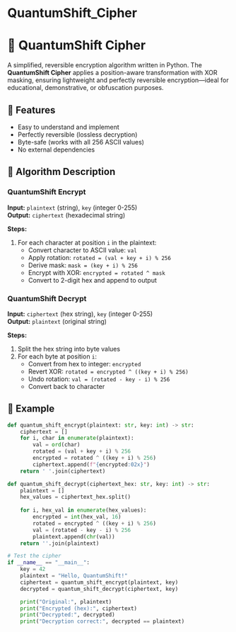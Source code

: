 # QuantumShift_Cipher
# 🔐 QuantumShift Cipher

A simplified, reversible encryption algorithm written in Python. The **QuantumShift Cipher** applies a position-aware transformation with XOR masking, ensuring lightweight and perfectly reversible encryption—ideal for educational, demonstrative, or obfuscation purposes.

## 🚀 Features

- Easy to understand and implement
- Perfectly reversible (lossless decryption)
- Byte-safe (works with all 256 ASCII values)
- No external dependencies

## 📜 Algorithm Description

### QuantumShift Encrypt

**Input:** `plaintext` (string), `key` (integer 0-255)  
**Output:** `ciphertext` (hexadecimal string)

**Steps:**
1. For each character at position `i` in the plaintext:
    - Convert character to ASCII value: `val`
    - Apply rotation: `rotated = (val + key + i) % 256`
    - Derive mask: `mask = (key + i) % 256`
    - Encrypt with XOR: `encrypted = rotated ^ mask`
    - Convert to 2-digit hex and append to output

### QuantumShift Decrypt

**Input:** `ciphertext` (hex string), `key` (integer 0-255)  
**Output:** `plaintext` (original string)

**Steps:**
1. Split the hex string into byte values
2. For each byte at position `i`:
    - Convert from hex to integer: `encrypted`
    - Revert XOR: `rotated = encrypted ^ ((key + i) % 256)`
    - Undo rotation: `val = (rotated - key - i) % 256`
    - Convert back to character

## 🧪 Example

```python
def quantum_shift_encrypt(plaintext: str, key: int) -> str:
    ciphertext = []
    for i, char in enumerate(plaintext):
        val = ord(char)
        rotated = (val + key + i) % 256
        encrypted = rotated ^ ((key + i) % 256)
        ciphertext.append(f"{encrypted:02x}")
    return ' '.join(ciphertext)

def quantum_shift_decrypt(ciphertext_hex: str, key: int) -> str:
    plaintext = []
    hex_values = ciphertext_hex.split()
    
    for i, hex_val in enumerate(hex_values):
        encrypted = int(hex_val, 16)
        rotated = encrypted ^ ((key + i) % 256)
        val = (rotated - key - i) % 256
        plaintext.append(chr(val))
    return ''.join(plaintext)

# Test the cipher
if __name__ == "__main__":
    key = 42
    plaintext = "Hello, QuantumShift!"
    ciphertext = quantum_shift_encrypt(plaintext, key)
    decrypted = quantum_shift_decrypt(ciphertext, key)

    print("Original:", plaintext)
    print("Encrypted (hex):", ciphertext)
    print("Decrypted:", decrypted)
    print("Decryption correct:", decrypted == plaintext)
